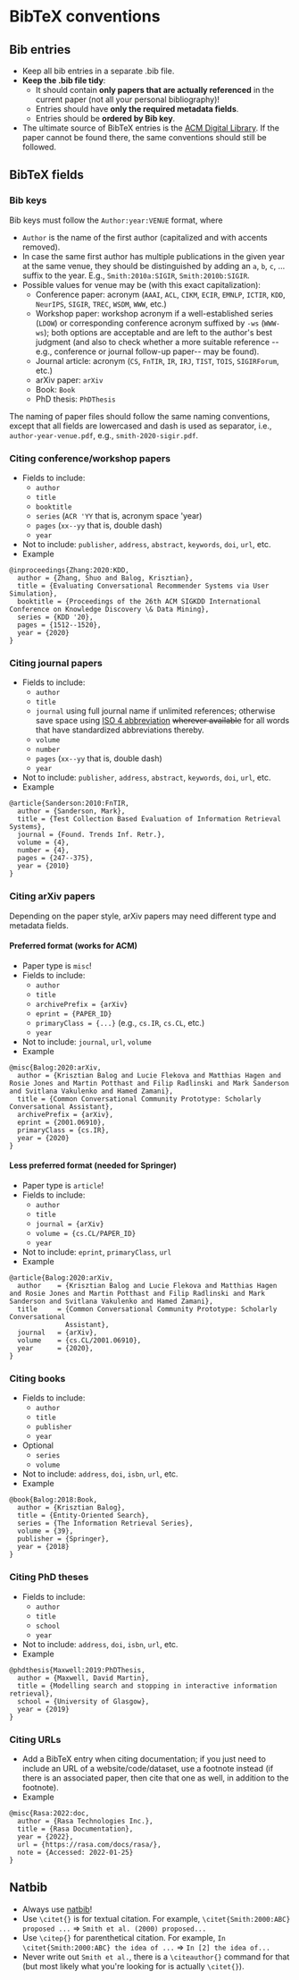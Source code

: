 # BibTeX conventions

## Bib entries

  * Keep all bib entries in a separate .bib file.
  * **Keep the .bib file tidy**:
    - It should contain **only papers that are actually referenced** in the current paper (not all your personal bibliography)!
    - Entries should have **only the required metadata fields**.
    - Entries should be **ordered by Bib key**.
  * The ultimate source of BibTeX entries is the [ACM Digital Library](http://dl.acm.org/). If the paper cannot be found there, the same conventions should still be followed.

## BibTeX fields

### Bib keys

Bib keys must follow the `Author:year:VENUE` format, where

  * `Author` is the name of the first author (capitalized and with accents removed).
  * In case the same first author has multiple publications in the given year at the same venue, they should be distinguished by adding an `a`, `b`, `c`, ... suffix to the year. E.g., `Smith:2010a:SIGIR`, `Smith:2010b:SIGIR`.
  * Possible values for venue may be (with this exact capitalization):
    - Conference paper: acronym (`AAAI`, `ACL`, `CIKM`, `ECIR`, `EMNLP`, `ICTIR`, `KDD`, `NeurIPS`, `SIGIR`, `TREC`, `WSDM`, `WWW`, etc.)
    - Workshop paper: workshop acronym if a well-established series (`LDOW`) or corresponding conference acronym suffixed by `-ws` (`WWW-ws`); both options are acceptable and are left to the author's best judgment (and also to check whether a more suitable reference --e.g., conference or journal follow-up paper-- may be found).
    - Journal article: acronym (`CS`, `FnTIR`, `IR`, `IRJ`, `TIST`, `TOIS`, `SIGIRForum`, etc.)
    - arXiv paper: `arXiv`
    - Book: `Book`
    - PhD thesis: `PhDThesis`

The naming of paper files should follow the same naming conventions, except that all fields are lowercased and dash is used as separator, i.e., `author-year-venue.pdf`, e.g., `smith-2020-sigir.pdf`.

### Citing conference/workshop papers

  * Fields to include:
    - `author`
    - `title`
    - `booktitle`
    - `series` (`ACR 'YY` that is, acronym space 'year)
    - `pages` (`xx--yy` that is, double dash)
    - `year`
  * Not to include: `publisher`, `address`, `abstract`, `keywords`, `doi`, `url`, etc.
  * Example

  ```
  @inproceedings{Zhang:2020:KDD,
    author = {Zhang, Shuo and Balog, Krisztian},
    title = {Evaluating Conversational Recommender Systems via User Simulation},
    booktitle = {Proceedings of the 26th ACM SIGKDD International Conference on Knowledge Discovery \& Data Mining},
    series = {KDD '20},
    pages = {1512--1520},
    year = {2020}
  }
  ```

### Citing journal papers

  * Fields to include:
    - `author`
    - `title`
    - `journal` using full journal name if unlimited references; otherwise save space using [ISO 4 abbreviation](https://www.issn.org/services/online-services/access-to-the-ltwa/) ~~wherever available~~ for all words that have standardized abbreviations thereby.
    - `volume`
    - `number`
    - `pages` (`xx--yy` that is, double dash)
    - `year`
  * Not to include: `publisher`, `address`, `abstract`, `keywords`, `doi`, `url`, etc.
  * Example

  ```
  @article{Sanderson:2010:FnTIR,
    author = {Sanderson, Mark},
    title = {Test Collection Based Evaluation of Information Retrieval Systems},
    journal = {Found. Trends Inf. Retr.},
    volume = {4},
    number = {4},
    pages = {247--375},
    year = {2010}
  }
  ```

### Citing arXiv papers

Depending on the paper style, arXiv papers may need different type and metadata fields.

#### Preferred format (works for ACM)

  * Paper type is `misc`!
  * Fields to include:
    - `author`
    - `title`
    - `archivePrefix = {arXiv}`
    - `eprint = {PAPER_ID}`
    - `primaryClass = {...}` (e.g., `cs.IR`, `cs.CL`, etc.)
    - `year`
  * Not to include: `journal`, `url`, `volume`
  * Example

  ```
  @misc{Balog:2020:arXiv,
    author = {Krisztian Balog and Lucie Flekova and Matthias Hagen and Rosie Jones and Martin Potthast and Filip Radlinski and Mark Sanderson and Svitlana Vakulenko and Hamed Zamani},
    title = {Common Conversational Community Prototype: Scholarly Conversational Assistant},
    archivePrefix = {arXiv},
    eprint = {2001.06910},
    primaryClass = {cs.IR},
    year = {2020}
  }
  ```  

#### Less preferred format (needed for Springer)

  * Paper type is `article`!
  * Fields to include:
    - `author`
    - `title`
    - `journal = {arXiv}`
    - `volume = {cs.CL/PAPER_ID}`
    - `year`
  * Not to include: `eprint`, `primaryClass`, `url`
  * Example

  ```
  @article{Balog:2020:arXiv,
    author    = {Krisztian Balog and Lucie Flekova and Matthias Hagen and Rosie Jones and Martin Potthast and Filip Radlinski and Mark Sanderson and Svitlana Vakulenko and Hamed Zamani},
    title     = {Common Conversational Community Prototype: Scholarly Conversational
                Assistant},
    journal   = {arXiv},
    volume    = {cs.CL/2001.06910},
    year      = {2020},
  }
  ```  

### Citing books

  * Fields to include:
    - `author`
    - `title`
    - `publisher`
    - `year`
  * Optional
    - `series`
    - `volume`
  * Not to include: `address`, `doi`, `isbn`, `url`, etc.
  * Example

  ```
  @book{Balog:2018:Book,
    author = {Krisztian Balog},
    title = {Entity-Oriented Search},
    series = {The Information Retrieval Series},
    volume = {39},
    publisher = {Springer},
    year = {2018}
  }
  ```

### Citing PhD theses

  * Fields to include:
    - `author`
    - `title`
    - `school`
    - `year`
  * Not to include: `address`, `doi`, `isbn`, `url`, etc.
  * Example

  ```
  @phdthesis{Maxwell:2019:PhDThesis,
    author = {Maxwell, David Martin},
    title = {Modelling search and stopping in interactive information retrieval},
    school = {University of Glasgow},
    year = {2019}
  }  
  ```

### Citing URLs

  * Add a BibTeX entry when citing documentation; if you just need to include an URL of a website/code/dataset, use a footnote instead (if there is an associated paper, then cite that one as well, in addition to the footnote).
  * Example

  ```
  @misc{Rasa:2022:doc,
    author = {Rasa Technologies Inc.},
    title = {Rasa Documentation},
    year = {2022},
    url = {https://rasa.com/docs/rasa/},
    note = {Accessed: 2022-01-25}
  }
  ```

## Natbib

  * Always use [natbib](https://www.overleaf.com/learn/latex/natbib_citation_styles)!
  * Use `\citet{}` is for textual citation. For example, `\citet{Smith:2000:ABC} proposed ...` => `Smith et al. (2000) proposed...`
  * Use `\citep{}` for parenthetical citation. For example, `In \citet{Smith:2000:ABC} the idea of ...` => `In [2] the idea of...`
  * Never write out `Smith et al.`, there is a `\citeauthor{}` command for that (but most likely what you're looking for is actually `\citet{}`).
